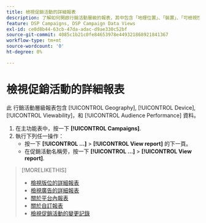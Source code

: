 ```yaml
---
title: 檢視促銷活動的詳細報表
description: 了解如何開啟行銷活動層級的報表，其中包含「地理位置」、「裝置」、「可檢視性」和「對象效能」資料等章節。
feature: DSP Campaigns, DSP Campaign Data Views
exl-id: ce0d8b44-63cb-47da-adac-d9ae330c52bf
source-git-commit: 4085c1b21c0fe84653978e449321868921841367
workflow-type: tm+mt
source-wordcount: '0'
ht-degree: 0%

---
```


# 檢視促銷活動的詳細報表

此 <!--legacy --> 行銷活動層級報表包含 [!UICONTROL Geography], [!UICONTROL Device], [!UICONTROL Viewability]，和 [!UICONTROL Audience Performance] 資料。

1. 在主功能表中，按一下 **[!UICONTROL Campaigns]**.
1. 執行下列任一操作：
   * 按一下 **[!UICONTROL ...]** > **[!UICONTROL View report]** 的下一頁。
   * 在促銷活動名稱旁，按一下  **[!UICONTROL ...]** > **[!UICONTROL View report]**.

>[!MORELIKETHIS]
>
>* [檢視版位的詳細報表](/help/dsp/campaign-management/placements/placement-view-report.md)
>* [檢視廣告的詳細報表](/help/dsp/campaign-management/ads/ad-view-report.md)
>* [關於平台內報表](/help/dsp/campaign-management/reports/campaign-reports-about.md)
>* [關於自訂報表](/help/dsp/reports/report-about.md)
>* [檢視促銷活動的變更記錄](campaign-change-log.md)

